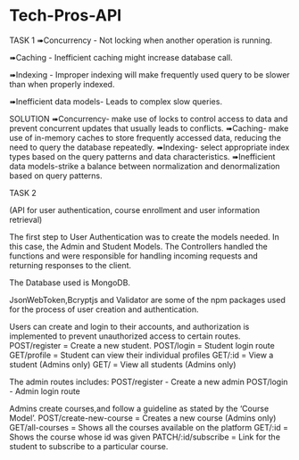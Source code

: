 # Tech-Pros-API
TASK 1
➠Concurrency - Not locking when another operation is running.

➠Caching - Inefficient caching might increase database call.

➠Indexing - Improper indexing will make frequently used query to be slower than when properly indexed.

➠Inefficient data models- Leads to complex slow queries.

SOLUTION
➠Concurrency- make use of locks to control access to data and prevent concurrent updates that usually leads to conflicts.
➠Caching- make use of in-memory caches to store frequently accessed data, reducing the need to query the database repeatedly.
➠Indexing- select appropriate index types based on the query patterns and data characteristics.
➠Inefficient data models-strike a balance between normalization and denormalization based on query patterns.

TASK 2

(API for user authentication, course enrollment and user information retrieval)

The first step to User Authentication was to create the models needed. In this case, the Admin and Student Models.
The Controllers handled the functions and were responsible for handling incoming requests and returning responses to the client.

The Database used is MongoDB.

JsonWebToken,Bcryptjs and Validator are some of the npm packages used for the process of user creation and authentication. 

Users can create and login to their accounts, and authorization is implemented to prevent unauthorized access to certain routes.
POST/register = Create a new student.
POST/login = Student login route
GET/profile = Student can view their individual profiles
GET/:id = View a student (Admins only)
GET/ = View all students (Admins only)

The admin routes includes:
POST/register - Create a new admin
POST/login - Admin login route

Admins create courses,and follow a guideline as stated by the ‘Course Model’.
POST/create-new-course = Creates a new course (Admins only)
GET/all-courses = Shows all the courses available on the platform
GET/:id = Shows the course whose id was given
PATCH/:id/subscribe = Link for the student to subscribe to a particular course.




